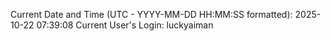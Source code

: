 Current Date and Time (UTC - YYYY-MM-DD HH:MM:SS formatted): 2025-10-22 07:39:08
Current User's Login: luckyaiman
